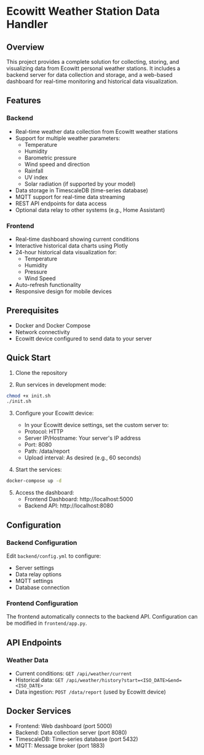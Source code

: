 # Ecowitt Weather Station Data Handler

## Overview
This project provides a complete solution for collecting, storing, and visualizing data from Ecowitt personal weather stations. It includes a backend server for data collection and storage, and a web-based dashboard for real-time monitoring and historical data visualization.

## Features
### Backend
- Real-time weather data collection from Ecowitt weather stations
- Support for multiple weather parameters:
  - Temperature
  - Humidity
  - Barometric pressure
  - Wind speed and direction
  - Rainfall
  - UV index
  - Solar radiation (if supported by your model)
- Data storage in TimescaleDB (time-series database)
- MQTT support for real-time data streaming
- REST API endpoints for data access
- Optional data relay to other systems (e.g., Home Assistant)

### Frontend
- Real-time dashboard showing current conditions
- Interactive historical data charts using Plotly
- 24-hour historical data visualization for:
  - Temperature
  - Humidity
  - Pressure
  - Wind Speed
- Auto-refresh functionality
- Responsive design for mobile devices

## Prerequisites
- Docker and Docker Compose
- Network connectivity
- Ecowitt device configured to send data to your server

## Quick Start

1. Clone the repository

2. Run services in development mode:

```bash
chmod +x init.sh
./init.sh
```
3. Configure your Ecowitt device:
   - In your Ecowitt device settings, set the custom server to:
   - Protocol: HTTP
   - Server IP/Hostname: Your server's IP address
   - Port: 8080
   - Path: /data/report
   - Upload interval: As desired (e.g., 60 seconds)

4. Start the services:

```bash
docker-compose up -d
```

5. Access the dashboard:
   - Frontend Dashboard: http://localhost:5000
   - Backend API: http://localhost:8080


## Configuration

### Backend Configuration
Edit `backend/config.yml` to configure:
- Server settings
- Data relay options
- MQTT settings
- Database connection

### Frontend Configuration
The frontend automatically connects to the backend API. Configuration can be modified in `frontend/app.py`.

## API Endpoints

### Weather Data
- Current conditions: `GET /api/weather/current`
- Historical data: `GET /api/weather/history?start=<ISO_DATE>&end=<ISO_DATE>`
- Data ingestion: `POST /data/report` (used by Ecowitt device)

## Docker Services
- Frontend: Web dashboard (port 5000)
- Backend: Data collection server (port 8080)
- TimescaleDB: Time-series database (port 5432)
- MQTT: Message broker (port 1883)